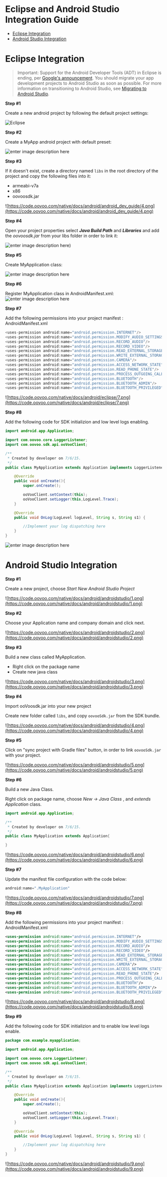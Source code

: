 # Eclipse and Android Studio Integration Guide
<!-- MarkdownTOC -->

- [Eclipse Integration](#eclipse-integration)
- [Android Studio Integration](#android-studio-integration)

<!-- /MarkdownTOC -->



# Eclipse Integration
> Important: Support for the Android Developer Tools (ADT) in Eclipse is ending, per [Google's announcement](http://android-developers.blogspot.com/2015/06/an-update-on-eclipse-android-developer.html). You should migrate your app development projects to Android Studio as soon as possible. For more information on transitioning to Android Studio, see [Migrating to Android Studio](http://developer.android.com/sdk/installing/migrate.html).

**Step #1**

Create a new android project by following the default project settings:

![Eclipse](https://code.oovoo.com/native/docs/android/android_dev_guide/1.png)

**Step #2**

Create a MyApp  android project with default preset:

![enter image description here](https://code.oovoo.com/native/docs/android/android_dev_guide/3.png)

**Step #3**

If it doesn't exist, create a directory named `libs` in the root directory of the project and copy the following files into it:
- armeabi-v7a
- x86
- oovoosdk.jar

![https://code.oovoo.com/native/docs/android/android_dev_guide/4.png](https://code.oovoo.com/native/docs/android/android_dev_guide/4.png)

**Step #4**

Open your project properties select **_Java Build Path_** and **_Libraries_** and add the _oovoosdk.jar_ from your libs folder in order to link it:

![enter image description here](https://code.oovoo.com/native/docs/android/android_dev_guide/5.png))

**Step #5**

Create MyApplication class:

![enter image description here](https://code.oovoo.com/native/docs/android/android_dev_guide/6.png)

**Step #6**

Register MyApplication class in AndroidManifest.xml: ![enter image description here](https://code.oovoo.com/native/docs/android/eclipse/6.png)

**Step #7**

Add the following permissions into your project manifest : AndroidManifest.xml

```java
<uses-permission android:name="android.permission.INTERNET"/>
<uses-permission android:name="android.permission.MODIFY_AUDIO_SETTINGS"/>
<uses-permission android:name="android.permission.RECORD_AUDIO"/>
<uses-permission android:name="android.permission.RECORD_VIDEO"/>
<uses-permission android:name="android.permission.READ_EXTERNAL_STORAGE"/>
<uses-permission android:name="android.permission.WRITE_EXTERNAL_STORAGE"/>
<uses-permission android:name="android.permission.CAMERA"/>
<uses-permission android:name="android.permission.ACCESS_NETWORK_STATE"/>
<uses-permission android:name="android.permission.READ_PHONE_STATE"/>
<uses-permission android:name="android.permission.PROCESS_OUTGOING_CALLS"/>
<uses-permission android:name="android.permission.BLUETOOTH"/>
<uses-permission android:name="android.permission.BLUETOOTH_ADMIN"/>
<uses-permission android:name="android.permission.BLUETOOTH_PRIVILEGED"/>
```

![https://code.oovoo.com/native/docs/android/eclipse/7.png](https://code.oovoo.com/native/docs/android/eclipse/7.png)

**Step #8**

Add the following code for SDK initializion and low level logs enabling.

```java
import android.app.Application;

import com.oovoo.core.LoggerListener;
import com.oovoo.sdk.api.ooVooClient;

/**
 * Created by developer on 7/6/15.
 */
public class MyApplication extends Application implements LoggerListener{

    @Override
    public void onCreate(){
        super.onCreate();

        ooVooClient.setContext(this);
        ooVooClient.setLogger(this,LogLevel.Trace);
    }

    @Override
    public void OnLog(LogLevel logLevel, String s, String s1) {

        //Implement your log dispatching here
    }
}
```

![enter image description here](https://code.oovoo.com/native/docs/android/eclipse/8.png)

# Android Studio Integration
**Step #1**

Create a new project, choose _Start New Android Studio Project_

![https://code.oovoo.com/native/docs/android/androidstudio/1.png](https://code.oovoo.com/native/docs/android/androidstudio/1.png)

**Step #2**

Choose your Application name and company domain and click next.

![https://code.oovoo.com/native/docs/android/androidstudio/2.png](https://code.oovoo.com/native/docs/android/androidstudio/2.png)

**Step #3**

Build a new class called MyApplication.
- Right click on the package name
- Create new java class

![https://code.oovoo.com/native/docs/android/androidstudio/3.png](https://code.oovoo.com/native/docs/android/androidstudio/3.png)

**Step #4**

Import ooVoosdk.jar into your new project

 Create new folder called `libs`, and copy `oovooSdk.jar` from the SDK bundle.

![https://code.oovoo.com/native/docs/android/androidstudio/4.png](https://code.oovoo.com/native/docs/android/androidstudio/4.png)

**Step #5**

Click on "sync project with Gradle files" button, in order to link `oovooSdk.jar` with your project.

![https://code.oovoo.com/native/docs/android/androidstudio/5.png](https://code.oovoo.com/native/docs/android/androidstudio/5.png)

**Step #6**

Build a new Java Class.

Right click on package name, choose _New -> Java Class_ , and _extends Application_ class.

```java
import android.app.Application;

/**
 * Created by developer on 7/6/15.
 */
public class MyApplication extends Application{

}
```

![https://code.oovoo.com/native/docs/android/androidstudio/6.png](https://code.oovoo.com/native/docs/android/androidstudio/6.png)

**Step #7**

Update the manifest file configuration with the code below:

```java
android:name=".MyApplication"
```

![https://code.oovoo.com/native/docs/android/androidstudio/7.png](https://code.oovoo.com/native/docs/android/androidstudio/7.png)

**Step #8**

Add the following permissions into your project manifest : AndroidManifest.xml

```xml
<uses-permission android:name="android.permission.INTERNET"/>
<uses-permission android:name="android.permission.MODIFY_AUDIO_SETTINGS"/>
<uses-permission android:name="android.permission.RECORD_AUDIO"/>
<uses-permission android:name="android.permission.RECORD_VIDEO"/>
<uses-permission android:name="android.permission.READ_EXTERNAL_STORAGE"/>
<uses-permission android:name="android.permission.WRITE_EXTERNAL_STORAGE"/>
<uses-permission android:name="android.permission.CAMERA"/>
<uses-permission android:name="android.permission.ACCESS_NETWORK_STATE"/>
<uses-permission android:name="android.permission.READ_PHONE_STATE"/>
<uses-permission android:name="android.permission.PROCESS_OUTGOING_CALLS"/>
<uses-permission android:name="android.permission.BLUETOOTH"/>
<uses-permission android:name="android.permission.BLUETOOTH_ADMIN"/>
<uses-permission android:name="android.permission.BLUETOOTH_PRIVILEGED"/>
```

![https://code.oovoo.com/native/docs/android/androidstudio/8.png](https://code.oovoo.com/native/docs/android/androidstudio/8.png)

**Step #9**

Add the following code for SDK initializion and to enable low level logs enable.

```java
package com.example.myapplication;

import android.app.Application;

import com.oovoo.core.LoggerListener;
import com.oovoo.sdk.api.ooVooClient;

/**
 * Created by developer on 7/6/15.
 */
public class MyApplication extends Application implements LoggerListener{

    @Override
    public void onCreate(){
        super.onCreate();

        ooVooClient.setContext(this);
        ooVooClient.setLogger(this,LogLevel.Trace);
    }

    @Override
    public void OnLog(LogLevel logLevel, String s, String s1) {

        //Implement your log dispatching here
    }
}
```

![https://code.oovoo.com/native/docs/android/androidstudio/9.png](https://code.oovoo.com/native/docs/android/androidstudio/9.png)
